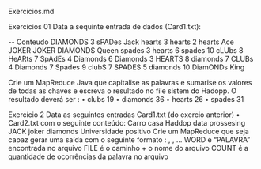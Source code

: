 Exercicios.md

Exercícios 01
Data a sequinte entrada de dados (Card1.txt): 

-- Conteudo
DIAMONDS 3
sPADes Jack
hearts 3
hearts 2
hearts Ace
JOKER JOKER
DIAMONDS Queen
spades 3
hearts 6
spades 10
cLUbs 8
HeARts 7
SpAdEs 4
Diamonds 6
Diamonds 3
HEARTS 8
diamonds 7
CLUBs 4
Diamonds 7
Spades 9
clubS 7
SPADES 5
diamonds 10
DiamONDs King


Crie um MapReduce Java que capitalise as palavras e sumarise os valores de todas as chaves e escreva o resultado no file sistem do Hadopp. 
O resultado deverá ser : 
•	clubs 19
•	diamonds 36
•	hearts 26
•	spades 31


Exercício 2
Data as seguintes entradas Card1.txt (do exercio anterior)
•	Card2.txt com o seguinte conteúdo:
Carro casa 
Haddop data prossesing
JACK joker diamonds 
Universidade positivo 
Crie um MapReduce que seja capaz gerar uma saída com o seguinte formato :
<WORD> <FILE> <COUNT> , <FILE> <COUNT>,<FILE> <COUNT> ... 
WORD  é “PALAVRA” encontrada no arquivo 
FILE é o caminho + o nome do arquivo 
COUNT é a quantidade de ocorrências da palavra no arquivo

